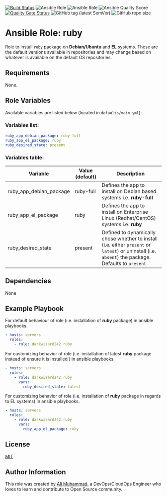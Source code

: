 [![Build Status](https://travis-ci.com/darkwizard242/ansible-role-ruby.svg?branch=master)](https://travis-ci.com/darkwizard242/ansible-role-ruby) ![Ansible Role](https://img.shields.io/ansible/role/46002?color=dark%20green%20) ![Ansible Role](https://img.shields.io/ansible/role/d/46002?label=role%20downloads) ![Ansible Quality Score](https://img.shields.io/ansible/quality/46002?label=ansible%20quality%20score) [![Quality Gate Status](https://sonarcloud.io/api/project_badges/measure?project=ansible-role-ruby&metric=alert_status)](https://sonarcloud.io/dashboard?id=ansible-role-ruby) ![GitHub tag (latest SemVer)](https://img.shields.io/github/tag/darkwizard242/ansible-role-ruby?label=release) ![GitHub repo size](https://img.shields.io/github/repo-size/darkwizard242/ansible-role-ruby?color=orange&style=flat-square)

# Ansible Role: ruby

Role to install `ruby` package on **Debian/Ubuntu** and **EL** systems. These are the default versions available in repositories and may change based on whatever is available on the default OS repositories.

## Requirements

None.

## Role Variables

Available variables are listed below (located in `defaults/main.yml`):

### Variables list:

```yaml
ruby_app_debian_package: ruby-full
ruby_app_el_package: ruby
ruby_desired_state: present
```

### Variables table:

Variable                | Value (default) | Description
----------------------- | --------------- | ----------------------------------------------------------------------------------------------------------------------------------------------------
ruby_app_debian_package | ruby-full       | Defines the app to install on Debian based systems i.e. **ruby-full**
ruby_app_el_package     | ruby            | Defines the app to install on Enterprise Linux (Redhat/CentOS) systems i.e. **ruby**
ruby_desired_state      | present         | Defined to dynamically chose whether to install (i.e. either `present` or `latest`) or uninstall (i.e. `absent`) the package. Defaults to `present`.

## Dependencies

None

## Example Playbook

For default behaviour of role (i.e. installation of **ruby** package) in ansible playbooks.

```yaml
- hosts: servers
  roles:
    - role: darkwizard242.ruby
```

For customizing behavior of role (i.e. installation of latest **ruby** package instead of ensure it is installed ) in ansible playbooks.

```yaml
- hosts: servers
  roles:
    - role: darkwizard242.ruby
      vars:
        ruby_desired_state: latest
```

For customizing behavior of role (i.e. installation of **ruby** package in regards to EL systems) in ansible playbooks.

```yaml
- hosts: servers
  roles:
    - role: darkwizard242.ruby
      vars:
        ruby_app_el_package: ruby
```

## License

[MIT](https://github.com/darkwizard242/ansible-role-ruby/blob/master/LICENSE)

## Author Information

This role was created by [Ali Muhammad](https://www.linkedin.com/in/ali-muhammad-759791130/), a DevOps/CloudOps Engineer who loves to learn and contribute to Open Source community.
